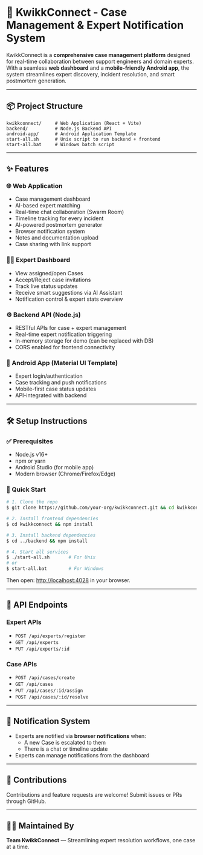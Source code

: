 # 🚀 KwikkConnect - Case Management & Expert Notification System

KwikkConnect is a **comprehensive case management platform** designed for real-time collaboration between support engineers and domain experts. With a seamless **web dashboard** and a **mobile-friendly Android app**, the system streamlines expert discovery, incident resolution, and smart postmortem generation.

---

## 📦 Project Structure
```
kwikkconnect/     # Web Application (React + Vite)
backend/          # Node.js Backend API
android-app/      # Android Application Template
start-all.sh      # Unix script to run backend + frontend
start-all.bat     # Windows batch script
```

---

## ✨ Features

### 🌐 Web Application
- Case management dashboard
- AI-based expert matching
- Real-time chat collaboration (Swarm Room)
- Timeline tracking for every incident
- AI-powered postmortem generator
- Browser notification system
- Notes and documentation upload
- Case sharing with link support

### 👨‍💻 Expert Dashboard
- View assigned/open Cases
- Accept/Reject case invitations
- Track live status updates
- Receive smart suggestions via AI Assistant
- Notification control & expert stats overview

### ⚙️ Backend API (Node.js)
- RESTful APIs for case + expert management
- Real-time expert notification triggering
- In-memory storage for demo (can be replaced with DB)
- CORS enabled for frontend connectivity

### 📱 Android App (Material UI Template)
- Expert login/authentication
- Case tracking and push notifications
- Mobile-first case status updates
- API-integrated with backend

---

## 🛠️ Setup Instructions

### ✅ Prerequisites
- Node.js v16+
- npm or yarn
- Android Studio (for mobile app)
- Modern browser (Chrome/Firefox/Edge)

### 🚀 Quick Start
```bash
# 1. Clone the repo
$ git clone https://github.com/your-org/kwikkconnect.git && cd kwikkconnect

# 2. Install frontend dependencies
$ cd kwikkconnect && npm install

# 3. Install backend dependencies
$ cd ../backend && npm install

# 4. Start all services
$ ./start-all.sh       # For Unix
# or
$ start-all.bat        # For Windows
```

Then open: [http://localhost:4028](http://localhost:4028) in your browser.

---

## 🔌 API Endpoints

### Expert APIs
- `POST /api/experts/register`
- `GET /api/experts`
- `PUT /api/experts/:id`

### Case APIs
- `POST /api/cases/create`
- `GET /api/cases`
- `PUT /api/cases/:id/assign`
- `POST /api/cases/:id/resolve`

---

## 🔔 Notification System
- Experts are notified via **browser notifications** when:
  - A new Case is escalated to them
  - There is a chat or timeline update
- Experts can manage notifications from the dashboard

---


## 🤝 Contributions
Contributions and feature requests are welcome! Submit issues or PRs through GitHub.

---

## 👨‍💼 Maintained By
**Team KwikkConnect** — Streamlining expert resolution workflows, one case at a time.

